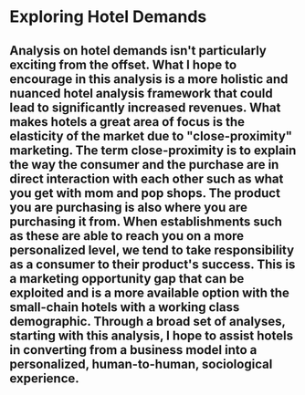 # Exploring Hotel Demands

## Analysis on hotel demands isn't particularly exciting from the offset. What I hope to encourage in this analysis is a more holistic and nuanced hotel analysis framework that could lead to significantly increased revenues. What makes hotels a great area of focus is the elasticity of the market due to "close-proximity" marketing. The term close-proximity is to explain the way the consumer and the purchase are in direct interaction with each other such as what you get with mom and pop shops. The product you are purchasing is also where you are purchasing it from. When establishments such as these are able to reach you on a more personalized level, we tend to take responsibility as a consumer to their product's success. This is a marketing opportunity gap that can be exploited and is a more available option with the small-chain hotels with a working class demographic. Through a broad set of analyses, starting with this analysis, I hope to assist hotels in converting from a business model into a personalized, human-to-human, sociological experience.
